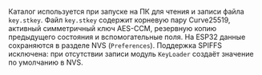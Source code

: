 Каталог используется при запуске на ПК для чтения и записи файла `key.stkey`.
Файл `key.stkey` содержит корневую пару Curve25519, активный симметричный ключ AES-CCM, резервную копию предыдущего состояния и вспомогательные поля.
На ESP32 данные сохраняются в разделе NVS (`Preferences`). Поддержка SPIFFS исключена: при отсутствии записи модуль `KeyLoader` создаёт значение по умолчанию в NVS.
